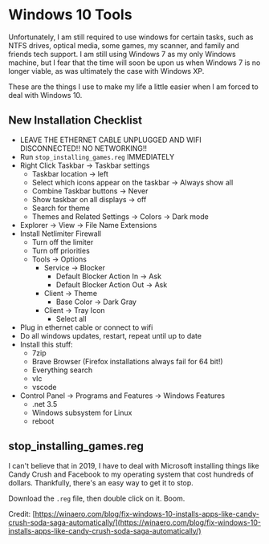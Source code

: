 # Windows 10 Tools

Unfortunately, I am still required to use windows for certain tasks, such as NTFS drives, optical media, some games, my scanner, and family and friends tech support.  I am still using Windows 7 as my only Windows machine, but I fear that the time will soon be upon us when Windows 7 is no longer viable, as was ultimately the case with Windows XP.

These are the things I use to make my life a little easier when I am forced to deal with Windows 10.


## New Installation Checklist

* LEAVE THE ETHERNET CABLE UNPLUGGED AND WIFI DISCONNECTED!! NO NETWORKING!!
* Run `stop_installing_games.reg` IMMEDIATELY
* Right Click Taskbar -> Taskbar settings
    * Taskbar location -> left
    * Select which icons appear on the taskbar -> Always show all
    * Combine Taskbar buttons -> Never
    * Show taskbar on all displays -> off
    * Search for theme
    * Themes and Related Settings -> Colors -> Dark mode
* Explorer -> View -> File Name Extensions
* Install Netlimiter Firewall
    * Turn off the limiter
    * Turn off priorities
    * Tools -> Options
        * Service -> Blocker
            * Default Blocker Action In -> Ask
            * Default Blocker Action Out -> Ask
        * Client -> Theme
            * Base Color -> Dark Gray
        * Client -> Tray Icon
            * Select all
* Plug in ethernet cable or connect to wifi
* Do all windows updates, restart, repeat until up to date
* Install this stuff:
    * 7zip
    * Brave Browser (Firefox installations always fail for 64 bit!)
    * Everything search
    * vlc
    * vscode
* Control Panel -> Programs and Features -> Windows Features
    * .net 3.5
    * Windows subsystem for Linux
    * reboot


## stop_installing_games.reg

I can't believe that in 2019, I have to deal with Microsoft installing things like Candy Crush and Facebook to my operating system that cost hundreds of dollars.  Thankfully, there's an easy way to get it to stop.

Download the `.reg` file, then double click on it.  Boom.

Credit: [https://winaero.com/blog/fix-windows-10-installs-apps-like-candy-crush-soda-saga-automatically/](https://winaero.com/blog/fix-windows-10-installs-apps-like-candy-crush-soda-saga-automatically/)
